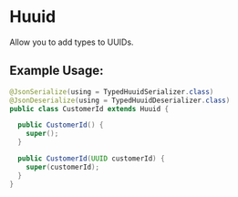 # Huuid
Allow you to add types to UUIDs.

## Example Usage:
```java
@JsonSerialize(using = TypedHuuidSerializer.class)
@JsonDeserialize(using = TypedHuuidDeserializer.class)
public class CustomerId extends Huuid {

  public CustomerId() {
    super();
  }

  public CustomerId(UUID customerId) {
    super(customerId);
  }
}
```
